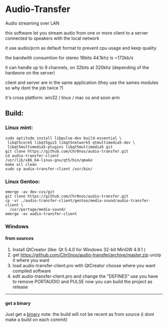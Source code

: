 # Audio-Transfer
Audio streaming over LAN

this software let you stream audio from one or more client to a server connected to speakers with the local network

it use audio/pcm as default format to prevent cpu usage and keep quality

the bandwith consumtion for stereo 16bits 44.1khz is ~172kb/s

it can handle up to 9 channels, on 32bits at 320khz (depending of the hardwore on the server)

client and server are in the same application (they use the sames modules so why dont the job twice ?)

it's cross platform: win32 / linux / mac os and soon arm

## Build:

### Linux mint:

```
sudo aptitude install libpulse-dev build-essential \
 libqt5core5 libqt5gui5 libqt5network5 qtmultimedia5-dev \
 libqt5multimedia5-plugins libqt5multimedia5 git
git clone https://github.com/Chr0nos/audio-transfer.git
cd audio-transfer-client
/usr/lib/x86_64-linux-gnu/qt5/bin/qmake
make all clean
sudo cp audio-transfer-client /usr/bin/
```
    
### Linux Gentoo:
```
emerge -av dev-cvs/git
git clone https://github.com/Chr0nos/audio-transfer.git
cp -vr ./audio-transfer-client/gentoo/media-sound/audio-transfer-client \
  /usr/portage/media-sound/
emerge -av audio-transfer-client
```

### Windows

#### from sources
1. Install QtCreator (like: Qt 5.4.0 for Windows 32-bit MinGW 4.9.1 )
2. get https://github.com/Chr0nos/audio-transfer/archive/master.zip
unzip it where you want
3. load audio-transfer-client.pro with QtCreator
choose where you want compiled software
4. edit audio-transfer-client.pro and change the "DEFINES" use
you have to remove PORTAUDIO and PULSE
now you can build the project as release

---

#### get a binary

Just get a [binary](http://62.210.182.55/Chr0nos/audio-transfer.zip)
note: the build will not be recent as from source (i dont make a build on each commit)

